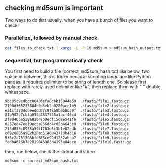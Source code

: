 ## checking md5sum is important

Two ways to do that usually, when you have a bunch of files you want to check:

### Parallelize, followed by manual check
```bash
cat files_to_check.txt | xargs -L -P 10 md5sum > md5sum_hash_output.txt
```

### sequential, but programmatically check
You first need to build a file (correct_md5sum_hash.txt) like below, two space in between, this is tricky because scripting langulage like Python pandas, it requires delimiter 
to be string of length one. So please first replace with rarely-used delimiter like "#", then replace them with "  " double whitespace.
```bash
9bc85c9cdbcc88403efa8cbb15044e59  ./fastq/file1.fastq.gz
2198d365235604d0b3eb2a0280acc1b9  ./fastq/file2.fastq.gz
e21cf370ddb9eddd07c9f8b8be58ba9f  ./fastq/file3.fastq.gz
81b902e7cbfa65544837f35a1acf46c4  ./fastq/file4.fastq.gz
2f9046ce528a0a649b0ecf15d8e541f6  ./fastq/file5.fastq.gz
8257ed47ee19ec3a236dc4c85b4645c8  ./fastq/file6.fastq.gz
213d836c8955a59f1763e5c3b1e02cdb  ./fastq/file7.fastq.gz
c6928885a982b20ac5148043710b4c16  ./fastq/file8.fastq.gz
536c2c751398bfe656ce92d1232abca7  ./fastq/file9.fastq.gz
fedb4616b7e2819846983b4195a84ece  ./fastq/file10.fastq.gz
```

then, run below, check the stdout and stderr
```
md5sum -c correct_md5sum_hash.txt
```





